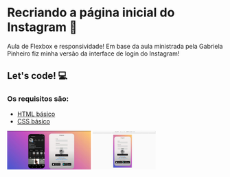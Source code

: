 # Recriando a página inicial do Instagram 🚀

Aula de Flexbox e responsividade! Em base da aula ministrada pela Gabriela Pinheiro fiz minha versão da interface de login do Instagram! 
## Let's code! :computer:


### Os requisitos são:

* [HTML básico](https://www.w3schools.com/html/)
* [CSS básico](https://developer.mozilla.org/pt-BR/docs/Web/CSS)

<img src="img\login.jpeg" height="90">

<img src="img\logincelular.jpeg"  height="90" >

